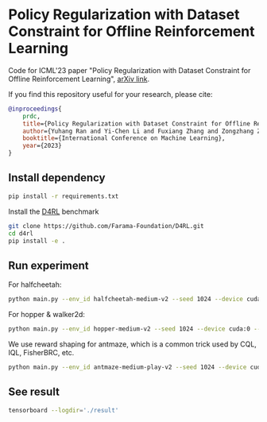 # Policy Regularization with Dataset Constraint for Offline Reinforcement Learning

Code for ICML'23 paper "Policy Regularization with Dataset Constraint for Offline Reinforcement Learning", [arXiv link](https://arxiv.org/abs/2306.06569).

If you find this repository useful for your research, please cite:

```bib
@inproceedings{
    prdc,
    title={Policy Regularization with Dataset Constraint for Offline Reinforcement Learning},
    author={Yuhang Ran and Yi-Chen Li and Fuxiang Zhang and Zongzhang Zhang and Yang Yu},
    booktitle={International Conference on Machine Learning},
    year={2023}
}
```

## Install dependency

```bash
pip install -r requirements.txt
```

Install the [D4RL](https://github.com/Farama-Foundation/D4RL) benchmark

```bash
git clone https://github.com/Farama-Foundation/D4RL.git
cd d4rl
pip install -e .
```

## Run experiment

For halfcheetah:

```bash
python main.py --env_id halfcheetah-medium-v2 --seed 1024 --device cuda:0 --alpha 40.0 --beta 2.0 --k 1
```

For hopper & walker2d:

```bash
python main.py --env_id hopper-medium-v2 --seed 1024 --device cuda:0 --alpha 2.5 --beta 2.0 --k 1
```

We use reward shaping for antmaze, which is a common trick used by CQL, IQL, FisherBRC, etc.

```bash
python main.py --env_id antmaze-medium-play-v2 --seed 1024 --device cuda:0 --alpha 7.5 --beta 7.5 --k 1 --scale=10000 --shift=-1
```

## See result

```bash
tensorboard --logdir='./result'
```
